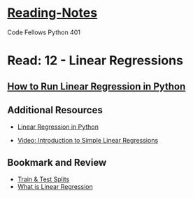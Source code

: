 # [Reading-Notes](https://alsosteve.github.io/reading-notes/)
Code Fellows Python 401

# Read: 12 - Linear Regressions

## [How to Run Linear Regression in Python](http://bigdata-madesimple.com/how-to-run-linear-regression-in-python-scikit-learn/)

## Additional Resources
- [Linear Regression in Python](https://realpython.com/linear-regression-in-python/)

- [Video: Introduction to Simple Linear Regressions](https://www.youtube.com/watch?v=KsVBBJRb9TE)

## Bookmark and Review
- [Train & Test Splits](https://towardsdatascience.com/train-test-split-and-cross-validation-in-python-80b61beca4b6)
- [What is Linear Regression](https://www.statisticssolutions.com/what-is-linear-regression/)